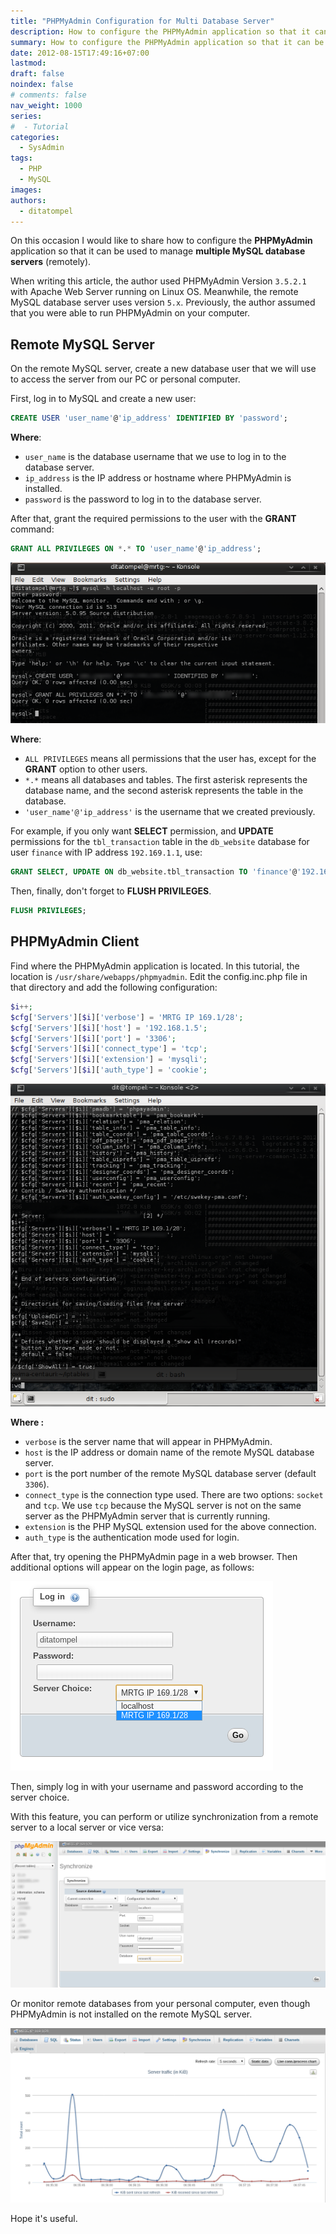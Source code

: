 ```yaml
---
title: "PHPMyAdmin Configuration for Multi Database Server"
description: How to configure the PHPMyAdmin application so that it can be used to manage multiple MySQL database servers.
summary: How to configure the PHPMyAdmin application so that it can be used to manage multiple MySQL database servers.
date: 2012-08-15T17:49:16+07:00
lastmod:
draft: false
noindex: false
# comments: false
nav_weight: 1000
series:
#  - Tutorial
categories:
  - SysAdmin
tags:
  - PHP
  - MySQL
images:
authors:
  - ditatompel
---
```


On this occasion I would like to share how to configure the **PHPMyAdmin** application so that it can be used to manage **multiple MySQL database servers** (remotely).

When writing this article, the author used PHPMyAdmin Version `3.5.2.1` with Apache Web Server running on Linux OS. Meanwhile, the remote MySQL database server uses version `5.x`. Previously, the author assumed that you were able to run PHPMyAdmin on your computer.

## Remote MySQL Server

On the remote MySQL server, create a new database user that we will use to access the server from our PC or personal computer.

First, log in to MySQL and create a new user:

```sql
CREATE USER 'user_name'@'ip_address' IDENTIFIED BY 'password';
```

**Where**:

- `user_name` is the database username that we use to log in to the database server.
- `ip_address` is the IP address or hostname where PHPMyAdmin is installed.
- `password` is the password to log in to the database server.

After that, grant the required permissions to the user with the **GRANT** command:

```sql
GRANT ALL PRIVILEGES ON *.* TO 'user_name'@'ip_address';
```

![MySQL GRANT](phpmyadmin1.png#center)

**Where**:

- `ALL PRIVILEGES` means all permissions that the user has, except for the **GRANT** option to other users.
- `*.*` means all databases and tables. The first asterisk represents the database name, and the second asterisk represents the table in the database.
- `'user_name'@'ip_address'` is the username that we created previously.

For example, if you only want **SELECT** permission, and **UPDATE** permissions for the `tbl_transaction` table in the `db_website` database for user `finance` with IP address `192.169.1.1`, use:

```sql
GRANT SELECT, UPDATE ON db_website.tbl_transaction TO 'finance'@'192.169.1.1';
```

Then, finally, don't forget to **FLUSH PRIVILEGES**.

```sql
FLUSH PRIVILEGES;
```

## PHPMyAdmin Client

Find where the PHPMyAdmin application is located. In this tutorial, the location is `/usr/share/webapps/phpmyadmin`. Edit the config.inc.php file in that directory and add the following configuration:

```php
$i++;
$cfg['Servers'][$i]['verbose'] = 'MRTG IP 169.1/28';
$cfg['Servers'][$i]['host'] = '192.168.1.5';
$cfg['Servers'][$i]['port'] = '3306';
$cfg['Servers'][$i]['connect_type'] = 'tcp';
$cfg['Servers'][$i]['extension'] = 'mysqli';
$cfg['Servers'][$i]['auth_type'] = 'cookie';
```

![PHPMyAdmin `config.inc.php`](phpmyadmin2.png#center)

**Where :**

- `verbose` is the server name that will appear in PHPMyAdmin.
- `host` is the IP address or domain name of the remote MySQL database server.
- `port` is the port number of the remote MySQL database server (default `3306`).
- `connect_type` is the connection type used. There are two options: `socket` and `tcp`. We use `tcp` because the MySQL server is not on the same server as the PHPMyAdmin server that is currently running.
- `extension` is the PHP MySQL extension used for the above connection.
- `auth_type` is the authentication mode used for login.

After that, try opening the PHPMyAdmin page in a web browser. Then additional options will appear on the login page, as follows:

![PMA Login Page](phpmyadmin3.png#center)

Then, simply log in with your username and password according to the server choice.

With this feature, you can perform or utilize synchronization from a remote server to a local server or vice versa:

![PHPMyAdmin View](phpmyadmin4.png#center)

Or monitor remote databases from your personal computer, even though PHPMyAdmin is not installed on the remote MySQL server.

![MySQL Process PHPMyAdmin](phpmyadmin5.png)

Hope it's useful.
